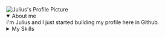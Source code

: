 <picture>
 <source media="(prefers-color-scheme: dark)" srcset="https://avatars.githubusercontent.com/u/127009623?s=400&u=efb5e36a422f1e71bcf909fa04ca463c37f4b45d&v=4">
 <source media="(prefers-color-scheme: light)" srcset="https://avatars.githubusercontent.com/u/127009623?s=400&u=efb5e36a422f1e71bcf909fa04ca463c37f4b45d&v=4">
 <img alt="Julius's Profile Picture" src="https://avatars.githubusercontent.com/u/127009623?s=400&u=efb5e36a422f1e71bcf909fa04ca463c37f4b45d&v=4">
</picture>
<details open>
<summary>
About me
</summary>
I'm Julius and I just started building my profile here in Github.

</details>


<details>
<summary>My Skills</summary>

| Rank | Skills        |
|-----:|---------------|
|     1| Java          |
|     2| Angular       |
|     3| PostgreSQL    |
|     4| NodeJS        |
|     5| SpringBoot    |
|     6| Agile Dev     |


</details>

